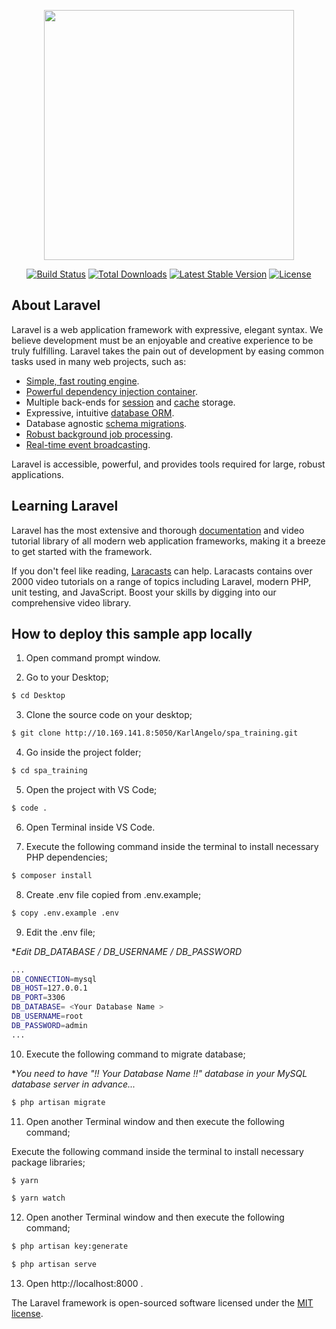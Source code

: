 <p align="center"><a href="https://laravel.com" target="_blank"><img src="https://raw.githubusercontent.com/laravel/art/master/logo-lockup/5%20SVG/2%20CMYK/1%20Full%20Color/laravel-logolockup-cmyk-red.svg" width="400"></a></p>

<p align="center">
<a href="https://travis-ci.org/laravel/framework"><img src="https://travis-ci.org/laravel/framework.svg" alt="Build Status"></a>
<a href="https://packagist.org/packages/laravel/framework"><img src="https://img.shields.io/packagist/dt/laravel/framework" alt="Total Downloads"></a>
<a href="https://packagist.org/packages/laravel/framework"><img src="https://img.shields.io/packagist/v/laravel/framework" alt="Latest Stable Version"></a>
<a href="https://packagist.org/packages/laravel/framework"><img src="https://img.shields.io/packagist/l/laravel/framework" alt="License"></a>
</p>

## About Laravel

Laravel is a web application framework with expressive, elegant syntax. We believe development must be an enjoyable and creative experience to be truly fulfilling. Laravel takes the pain out of development by easing common tasks used in many web projects, such as:

- [Simple, fast routing engine](https://laravel.com/docs/routing).
- [Powerful dependency injection container](https://laravel.com/docs/container).
- Multiple back-ends for [session](https://laravel.com/docs/session) and [cache](https://laravel.com/docs/cache) storage.
- Expressive, intuitive [database ORM](https://laravel.com/docs/eloquent).
- Database agnostic [schema migrations](https://laravel.com/docs/migrations).
- [Robust background job processing](https://laravel.com/docs/queues).
- [Real-time event broadcasting](https://laravel.com/docs/broadcasting).

Laravel is accessible, powerful, and provides tools required for large, robust applications.

## Learning Laravel

Laravel has the most extensive and thorough [documentation](https://laravel.com/docs) and video tutorial library of all modern web application frameworks, making it a breeze to get started with the framework.

If you don't feel like reading, [Laracasts](https://laracasts.com) can help. Laracasts contains over 2000 video tutorials on a range of topics including Laravel, modern PHP, unit testing, and JavaScript. Boost your skills by digging into our comprehensive video library.

## How to deploy this sample app locally

1. Open command prompt window.

2. Go to your Desktop;

```bash
$ cd Desktop
```

3. Clone the source code on your desktop;

```bash
$ git clone http://10.169.141.8:5050/KarlAngelo/spa_training.git
```

4. Go inside the project folder;

```bash
$ cd spa_training
```

5. Open the project with VS Code;

```bash
$ code .
```

6. Open Terminal inside VS Code.

7. Execute the following command inside the terminal to install necessary PHP dependencies;

```bash
$ composer install
```

8. Create .env file copied from .env.example;

```bash
$ copy .env.example .env
```

9. Edit the .env file;

**Edit DB_DATABASE / DB_USERNAME / DB_PASSWORD*

```bash
...
DB_CONNECTION=mysql
DB_HOST=127.0.0.1
DB_PORT=3306
DB_DATABASE= <Your Database Name > 
DB_USERNAME=root
DB_PASSWORD=admin
...
```

10. Execute the following command to migrate database;

**You need to have "!! Your Database Name !!" database in your MySQL database server in advance...*


```bash
$ php artisan migrate
```

11. Open another Terminal window and then execute the following command;

Execute the following command inside the terminal to install necessary package libraries;

```bash
$ yarn
```

```bash
$ yarn watch
```

12. Open another Terminal window and then execute the following command;

```bash
$ php artisan key:generate
```

```bash
$ php artisan serve
```

13. Open http://localhost:8000 .




The Laravel framework is open-sourced software licensed under the [MIT license](https://opensource.org/licenses/MIT).
